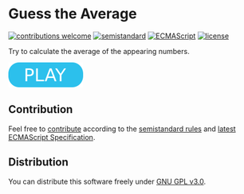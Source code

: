 # Guess the Average

[![contributions welcome](https://img.shields.io/badge/contributions-welcome-brightgreen.svg)](https://github.com/berkerol/guess-the-average/issues)
[![semistandard](https://img.shields.io/badge/code%20style-semistandard-brightgreen.svg)](https://github.com/Flet/semistandard)
[![ECMAScript](https://img.shields.io/badge/ECMAScript-latest-brightgreen.svg)](https://www.ecma-international.org/ecma-262)
[![license](https://img.shields.io/badge/license-GNU%20GPL%20v3.0-blue.svg)](https://github.com/berkerol/guess-the-average/blob/master/LICENSE)

Try to calculate the average of the appearing numbers.

[![button](play.png)](https://berkerol.github.io/guess-the-average/gta.html)

## Contribution

Feel free to [contribute](https://github.com/berkerol/guess-the-average/issues) according to the [semistandard rules](https://github.com/Flet/semistandard) and [latest ECMAScript Specification](https://www.ecma-international.org/ecma-262).

## Distribution

You can distribute this software freely under [GNU GPL v3.0](https://github.com/berkerol/guess-the-average/blob/master/LICENSE).
